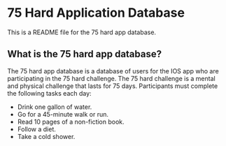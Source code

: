 # 75 Hard Application Database

This is a README file for the 75 hard app database.

## What is the 75 hard app database?

The 75 hard app database is a database of users for the IOS app who are participating in the 75 hard challenge. The 75 hard challenge is a mental and physical challenge that lasts for 75 days. Participants must complete the following tasks each day:

* Drink one gallon of water.
* Go for a 45-minute walk or run.
* Read 10 pages of a non-fiction book.
* Follow a diet.
* Take a cold shower.
